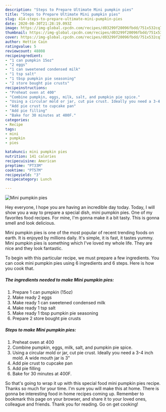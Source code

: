 ```yaml
---
description: "Steps to Prepare Ultimate Mini pumpkin pies"
title: "Steps to Prepare Ultimate Mini pumpkin pies"
slug: 414-steps-to-prepare-ultimate-mini-pumpkin-pies
date: 2020-08-30T21:28:19.093Z
image: https://img-global.cpcdn.com/recipes/d03299f20096fbdd/751x532cq70/mini-pumpkin-pies-recipe-main-photo.jpg
thumbnail: https://img-global.cpcdn.com/recipes/d03299f20096fbdd/751x532cq70/mini-pumpkin-pies-recipe-main-photo.jpg
cover: https://img-global.cpcdn.com/recipes/d03299f20096fbdd/751x532cq70/mini-pumpkin-pies-recipe-main-photo.jpg
author: Hettie Cain
ratingvalue: 5
reviewcount: 48808
recipeingredient:
- "1 can pumpkin 15oz"
- "2 eggs"
- "1 can sweetened condensed milk"
- "1 tsp salt"
- "1 tbsp pumpkin pie seasoning"
- "2 store bought pie crusts"
recipeinstructions:
- "Preheat oven at 400"
- "Combine pumpkin, eggs, milk, salt, and pumpkin pie spice."
- "Using a circular mold or jar, cut pie crust. Ideally you need a 3-4 inch mold. A wide mouth jar is 3&#34;"
- "Add pie crust to cupcake pan"
- "Add pie filling"
- "Bake for 30 minutes at 400F."
categories:
- Recipe
tags:
- mini
- pumpkin
- pies

katakunci: mini pumpkin pies 
nutrition: 141 calories
recipecuisine: American
preptime: "PT33M"
cooktime: "PT57M"
recipeyield: "3"
recipecategory: Lunch

---
```



![Mini pumpkin pies](https://img-global.cpcdn.com/recipes/d03299f20096fbdd/751x532cq70/mini-pumpkin-pies-recipe-main-photo.jpg)

Hey everyone, I hope you are having an incredible day today. Today, I will show you a way to prepare a special dish, mini pumpkin pies. One of my favorites food recipes. For mine, I'm gonna make it a bit tasty. This is gonna smell and look delicious.

Mini pumpkin pies is one of the most popular of recent trending foods on earth. It is enjoyed by millions daily. It's simple, it is fast, it tastes yummy. Mini pumpkin pies is something which I've loved my whole life. They are nice and they look fantastic.




To begin with this particular recipe, we must prepare a few ingredients. You can cook mini pumpkin pies using 6 ingredients and 6 steps. Here is how you cook that.

<!--inarticleads1-->

##### The ingredients needed to make Mini pumpkin pies:

1. Prepare 1 can pumpkin (15oz)
1. Make ready 2 eggs
1. Make ready 1 can sweetened condensed milk
1. Make ready 1 tsp salt
1. Make ready 1 tbsp pumpkin pie seasoning
1. Prepare 2 store bought pie crusts




<!--inarticleads2-->

##### Steps to make Mini pumpkin pies:

1. Preheat oven at 400
1. Combine pumpkin, eggs, milk, salt, and pumpkin pie spice.
1. Using a circular mold or jar, cut pie crust. Ideally you need a 3-4 inch mold. A wide mouth jar is 3&#34;
1. Add pie crust to cupcake pan
1. Add pie filling
1. Bake for 30 minutes at 400F.




So that's going to wrap it up with this special food mini pumpkin pies recipe. Thanks so much for your time. I'm sure you will make this at home. There is gonna be interesting food in home recipes coming up. Remember to bookmark this page on your browser, and share it to your loved ones, colleague and friends. Thank you for reading. Go on get cooking!
